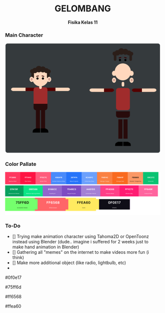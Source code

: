 <h1 align="center">GELOMBANG</h1>

<p align="center"><b>Fisika Kelas 11</b></p>

### Main Character
![](https://github.com/iansyahr/ManimProject/raw/main/Gelombang/character.png)

### Color Pallate
![](https://github.com/iansyahr/ManimProject/raw/main/Gelombang/gambar.png)

### To-Do
- [] Trying make animation character using Tahoma2D or OpenToonz instead using Blender (dude.. imagine i suffered for 2 weeks just to make hand animation in Blender)
- [] Gathering all "memes" on the internet to make videos more fun (i think)
- [] Make more additional object (like radio, lightbulb, etc)
- 
#0f0e17

#75ff6d

#ff6568

#ffea60
